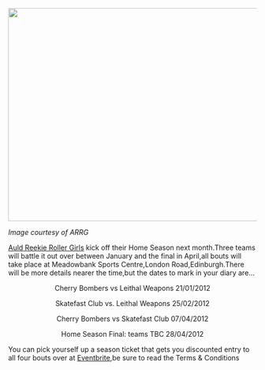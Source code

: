 <html><body><a href="http://scottishrollerderbyblog.com/2011/12/home-season-arrg.jpg"><img class="aligncenter size-full wp-image-674" title="Home-Season-arrg" src="http://scottishrollerderbyblog.com/2011/12/home-season-arrg.jpg" alt="" width="607" height="431"></a>

<em>Image courtesy of ARRG</em>

<a href="http://arrg.co.uk/">Auld Reekie Roller Girls</a> kick off their Home Season next month.Three teams will battle it out over between January and the final in April,all bouts will take place at Meadowbank Sports Centre,London Road,Edinburgh.There will be more details nearer the time,but the dates to mark in your diary are...

<p style="text-align:center;">Cherry Bombers vs Leithal Weapons 21/01/2012</p>
<p style="text-align:center;">Skatefast Club vs. Leithal Weapons 25/02/2012</p>
<p style="text-align:center;">Cherry Bombers vs Skatefast Club 07/04/2012</p>
<p style="text-align:center;">Home Season Final: teams TBC 28/04/2012</p>

You can pick yourself up a season ticket that gets you discounted entry to all four bouts over at <a href="http://www.eventbrite.co.uk/event/2661700217/efblike">Eventbrite</a>,be sure to read the Terms &amp; Conditions</body></html>
